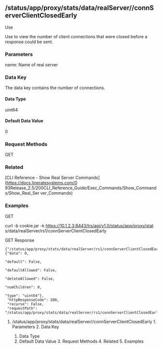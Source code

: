 ## /status/app/proxy/stats/data/realServer/<name>/connServerClientClosedEarly

Use

Use to view the number of client connections that were closed before a
response could be sent.

### Parameters

name: Name of real server

### Data Key

The data key contains the number of connections.

#### Data Type

uint64

#### Default Data Value

0

### Request Methods

GET

### Related

[CLI Reference - Show Real Server Commands](https://docs.lineratesystems.com/0
93Release_2.5/200CLI_Reference_Guide/Exec_Commands/Show_Commands/Show_Real_Ser
ver_Commands)

### Examples

GET

curl -b cookie.jar -k https://10.1.2.3:8443/lrs/api/v1.0/status/app/proxy/stat
s/data/realServer/rs1/connServerClientClosedEarly

GET Response

    
    {"/status/app/proxy/stats/data/realServer/rs1/connServerClientClosedEarly": {"data": 0,
                                                                                       "default": False,
                                                                                       "defaultAllowed": False,
                                                                                       "deleteAllowed": False,
                                                                                       "numChildren": 0,
                                                                                       "type": "uint64"},
     "httpResponseCode": 200,
     "recurse": False,
     "requestPath": "/status/app/proxy/stats/data/realServer/rs1/connServerClientClosedEarly"}
    

  1. /status/app/proxy/stats/data/realServer/<name>/connServerClientClosedEarly
    1. Parameters
    2. Data Key
      1. Data Type
      2. Default Data Value
    3. Request Methods
    4. Related
    5. Examples

